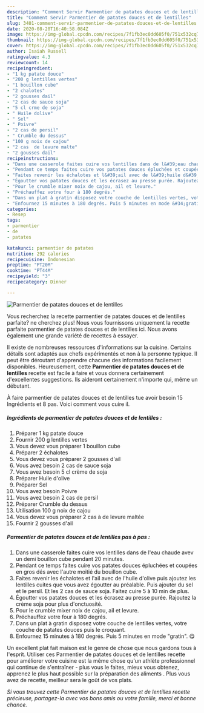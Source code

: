 ```yaml
---
description: "Comment Servir Parmentier de patates douces et de lentilles"
title: "Comment Servir Parmentier de patates douces et de lentilles"
slug: 3401-comment-servir-parmentier-de-patates-douces-et-de-lentilles
date: 2020-08-20T16:40:58.084Z
image: https://img-global.cpcdn.com/recipes/7f1fb3ec0dd605f0/751x532cq70/parmentier-de-patates-douces-et-de-lentilles-photo-principale-de-la-recette.jpg
thumbnail: https://img-global.cpcdn.com/recipes/7f1fb3ec0dd605f0/751x532cq70/parmentier-de-patates-douces-et-de-lentilles-photo-principale-de-la-recette.jpg
cover: https://img-global.cpcdn.com/recipes/7f1fb3ec0dd605f0/751x532cq70/parmentier-de-patates-douces-et-de-lentilles-photo-principale-de-la-recette.jpg
author: Isaiah Russell
ratingvalue: 4.3
reviewcount: 14
recipeingredient:
- "1 kg patate douce"
- "200 g lentilles vertes"
- "1 bouillon cube"
- "2 chalotes"
- "2 gousses dail"
- "2 cas de sauce soja"
- "5 cl crme de soja"
- " Huile dolive"
- " Sel"
- " Poivre"
- "2 cas de persil"
- " Crumble du dessus"
- "100 g noix de cajou"
- "2 cas  de levure malte"
- "2 gousses dail"
recipeinstructions:
- "Dans une casserole faites cuire vos lentilles dans de l&#39;eau chaude avev un demi bouillon cube pendant 20 minutes."
- "Pendant ce temps faites cuire vos patates douces épluchées et coupées en gros dés avec l&#39;autre moitié du bouillon cube."
- "Faites revenir les échalotes et l&#39;ail avec de l&#39;huile d&#39;olive puis ajoutez les lentilles cuites que vous avez égoutter au préalable. Puis ajouter du sel et le persil. Et les 2 cas de sauce soja. Faitez cuire 5 à 10 min de plus."
- "Égoutter vos patates douces et les écrasez au presse purée. Rajoutez la crème soja pour plus d&#39;onctuosité."
- "Pour le crumble mixer noix de cajou, ail et levure."
- "Préchauffez votre four à 180 degrés."
- "Dans un plat à gratin disposez votre couche de lentilles vertes, votre couche de patates douces puis le croquant."
- "Enfournez 15 minutes à 180 degrés. Puis 5 minutes en mode &#34;gratin&#34;. 😋"
categories:
- Resep
tags:
- parmentier
- de
- patates

katakunci: parmentier de patates 
nutrition: 292 calories
recipecuisine: Indonesian
preptime: "PT20M"
cooktime: "PT44M"
recipeyield: "3"
recipecategory: Dinner

---
```



![Parmentier de patates douces et de lentilles](https://img-global.cpcdn.com/recipes/7f1fb3ec0dd605f0/751x532cq70/parmentier-de-patates-douces-et-de-lentilles-photo-principale-de-la-recette.jpg)

Vous recherchez la recette parmentier de patates douces et de lentilles parfaite? ne cherchez plus! Nous vous fournissons uniquement la recette parfaite parmentier de patates douces et de lentilles ici. Nous avons également une grande variété de recettes à essayer.

Il existe de nombreuses ressources d'informations sur la cuisine. Certains détails sont adaptés aux chefs expérimentés et non à la personne typique. Il peut être déroutant d'apprendre chacune des informations facilement disponibles. Heureusement, cette <strong> Parmentier de patates douces et de lentilles </strong> recette est facile à faire et vous donnera certainement d'excellentes suggestions. Ils aideront certainement n'importe qui, même un débutant.

<!--inarticleads1-->

À faire parmentier de patates douces et de lentilles tue avoir besoin 15 Ingrédients et 8 pas. Voici comment vous cuire il.

##### Ingrédients de parmentier de patates douces et de lentilles :

1. Préparer 1 kg patate douce
1. Fournir 200 g lentilles vertes
1. Vous devez vous préparer 1 bouillon cube
1. Préparer 2 échalotes
1. Vous devez vous préparer 2 gousses d&#39;ail
1. Vous avez besoin 2 cas de sauce soja
1. Vous avez besoin 5 cl crème de soja
1. Préparer  Huile d&#39;olive
1. Préparer  Sel
1. Vous avez besoin  Poivre
1. Vous avez besoin 2 cas de persil
1. Préparer  Crumble du dessus
1. Utilisation 100 g noix de cajou
1. Vous devez vous préparer 2 cas à de levure maltée
1. Fournir 2 gousses d&#39;ail




<!--inarticleads2-->

##### Parmentier de patates douces et de lentilles pas à pas :

1. Dans une casserole faites cuire vos lentilles dans de l&#39;eau chaude avev un demi bouillon cube pendant 20 minutes.
1. Pendant ce temps faites cuire vos patates douces épluchées et coupées en gros dés avec l&#39;autre moitié du bouillon cube.
1. Faites revenir les échalotes et l&#39;ail avec de l&#39;huile d&#39;olive puis ajoutez les lentilles cuites que vous avez égoutter au préalable. Puis ajouter du sel et le persil. Et les 2 cas de sauce soja. Faitez cuire 5 à 10 min de plus.
1. Égoutter vos patates douces et les écrasez au presse purée. Rajoutez la crème soja pour plus d&#39;onctuosité.
1. Pour le crumble mixer noix de cajou, ail et levure.
1. Préchauffez votre four à 180 degrés.
1. Dans un plat à gratin disposez votre couche de lentilles vertes, votre couche de patates douces puis le croquant.
1. Enfournez 15 minutes à 180 degrés. Puis 5 minutes en mode &#34;gratin&#34;. 😋




<!--inarticleads1-->

<p>
Un excellent plat fait maison est le genre de chose que nous gardons tous à l'esprit. Utiliser ces Parmentier de patates douces et de lentilles recette pour améliorer votre cuisine est la même chose qu'un athlète professionnel qui continue de s'entraîner - plus vous le faites, mieux vous obtenez, apprenez le plus haut possible sur la préparation des aliments . Plus vous avez de recette, meilleur sera le goût de vos plats.
</p>

<p>
<i>Si vous trouvez cette Parmentier de patates douces et de lentilles recette précieuse, partagez-la avec vos bons amis ou votre famille, merci et bonne chance.</i>
</p>
